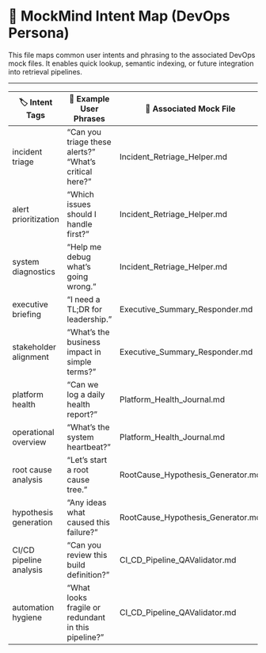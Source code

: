 # 🧠 MockMind Intent Map (DevOps Persona)

This file maps common user intents and phrasing to the associated DevOps mock files. It enables quick lookup, semantic indexing, or future integration into retrieval pipelines.

---

| 🏷️ Intent Tags                | 💬 Example User Phrases                                          | 🔗 Associated Mock File                      |
|------------------------------|------------------------------------------------------------------|---------------------------------------------|
| incident triage              | “Can you triage these alerts?”<br>“What’s critical here?”         | Incident_Retriage_Helper.md                 |
| alert prioritization         | “Which issues should I handle first?”                            | Incident_Retriage_Helper.md                 |
| system diagnostics           | “Help me debug what’s going wrong.”                              | Incident_Retriage_Helper.md                 |
| executive briefing           | “I need a TL;DR for leadership.”                                 | Executive_Summary_Responder.md              |
| stakeholder alignment        | “What’s the business impact in simple terms?”                    | Executive_Summary_Responder.md              |
| platform health              | “Can we log a daily health report?”                              | Platform_Health_Journal.md                  |
| operational overview         | “What’s the system heartbeat?”                                   | Platform_Health_Journal.md                  |
| root cause analysis          | “Let’s start a root cause tree.”                                 | RootCause_Hypothesis_Generator.md           |
| hypothesis generation        | “Any ideas what caused this failure?”                            | RootCause_Hypothesis_Generator.md           |
| CI/CD pipeline analysis      | “Can you review this build definition?”                          | CI_CD_Pipeline_QAValidator.md               |
| automation hygiene           | “What looks fragile or redundant in this pipeline?”              | CI_CD_Pipeline_QAValidator.md               |
